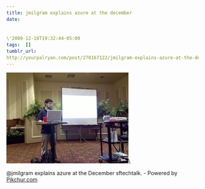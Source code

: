 ```yaml
---
title: jmilgram explains azure at the december
date:


\'2009-12-10T19:32:44-05:00 
tags:  [] 
tumblr_url:
http://yourpalryan.com/post/278167122/jmilgram-explains-azure-at-the-december
---
```

![](/assets/images/tumblr/tumblr_kugpijGpat1qz77obo1_400.jpg)\

\@jmilgram explains azure at the December sftechtalk. - Powered by
[Pikchur.com](http://Pikchur.com)
